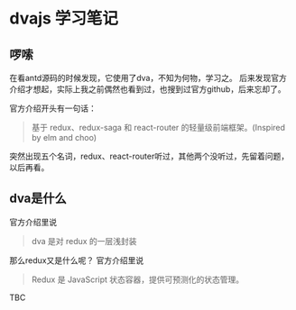 # dvajs 学习笔记

## 啰嗦
在看antd源码的时候发现，它使用了dva，不知为何物，学习之。
后来发现官方介绍才想起，实际上我之前偶然也看到过，也搜到过官方github，后来忘却了。

官方介绍开头有一句话： 
> 基于 redux、redux-saga 和 react-router 的轻量级前端框架。(Inspired by elm and choo)

突然出现五个名词，redux、react-router听过，其他两个没听过，先留着问题，以后再看。

## dva是什么
官方介绍里说
> dva 是对 redux 的一层浅封装

那么redux又是什么呢？
官方介绍里说
> Redux 是 JavaScript 状态容器，提供可预测化的状态管理。

TBC
